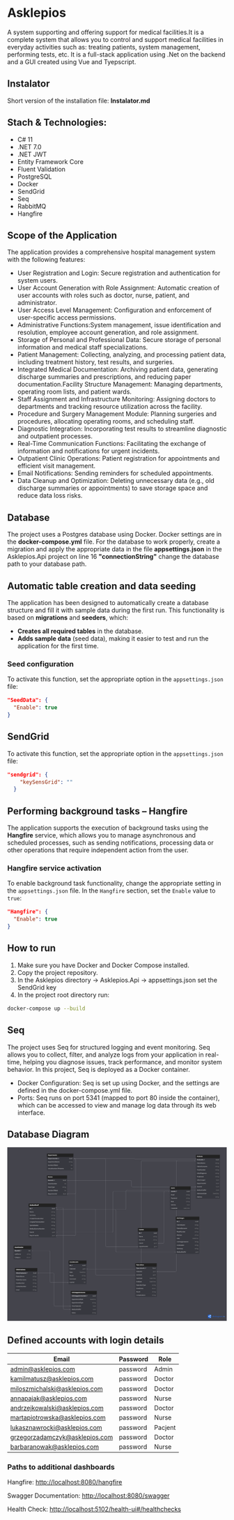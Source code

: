 # Asklepios
A system supporting and offering support for medical facilities.It is a complete system that allows you to control and support medical facilities in everyday activities such as: treating patients, system management, performing tests, etc. It is a full-stack application using .Net on the backend and a GUI created using Vue and Tyepscript.

## Instalator
Short version of the installation file: **Instalator.md**

## Stach & Technologies:
- C# 11
- .NET 7.0
- .NET JWT
- Entity Framework Core
- Fluent Validation
- PostgreSQL
- Docker
- SendGrid
- Seq
- RabbitMQ
- Hangfire

## Scope of the Application
The application provides a comprehensive hospital management system with the following features:

- User Registration and Login: Secure registration and authentication for system users.
- User Account Generation with Role Assignment: Automatic creation of user accounts with roles such as doctor, nurse, patient, and administrator.
- User Access Level Management: Configuration and enforcement of user-specific access permissions.
- Administrative Functions:System management, issue identification and resolution, employee account generation, and role assignment.
- Storage of Personal and Professional Data: Secure storage of personal information and medical staff specializations.
- Patient Management: Collecting, analyzing, and processing patient data, including treatment history, test results, and surgeries.
- Integrated Medical Documentation: Archiving patient data, generating discharge summaries and prescriptions, and reducing paper documentation.Facility Structure Management: Managing departments, operating room lists, and patient wards.
- Staff Assignment and Infrastructure Monitoring: Assigning doctors to departments and tracking resource utilization across the facility.
- Procedure and Surgery Management Module: Planning surgeries and procedures, allocating operating rooms, and scheduling staff.
- Diagnostic Integration: Incorporating test results to streamline diagnostic and outpatient processes.
- Real-Time Communication Functions: Facilitating the exchange of information and notifications for urgent incidents.
- Outpatient Clinic Operations: Patient registration for appointments and efficient visit management.
- Email Notifications: Sending reminders for scheduled appointments.
- Data Cleanup and Optimization: Deleting unnecessary data (e.g., old discharge summaries or appointments) to save storage space and reduce data loss risks.

## Database
The project uses a Postgres database using Docker. Docker settings are in the <b>docker-compose.yml</b> file.
For the database to work properly, create a migration and apply the appropriate data in the file <b>appsettings.json</b> in the Asklepios.Api project on line 16 <b>"connectionString"</b> change the database path to your database path.

## Automatic table creation and data seeding

The application has been designed to automatically create a database structure and fill it with sample data during the first run. This functionality is based on **migrations** and **seeders**, which:

- **Creates all required tables** in the database.
- **Adds sample data** (seed data), making it easier to test and run the application for the first time.

### Seed configuration
To activate this function, set the appropriate option in the `appsettings.json` file:

```json
"SeedData": {
  "Enable": true
}
```

## SendGrid
To activate this function, set the appropriate option in the `appsettings.json` file:

```json
"sendgrid": {
    "keySensGrid": ""
  }
```

## Performing background tasks – Hangfire

The application supports the execution of background tasks using the **Hangfire** service, which allows you to manage asynchronous and scheduled processes, such as sending notifications, processing data or other operations that require independent action from the user.

### Hangfire service activation
To enable background task functionality, change the appropriate setting in the `appsettings.json` file. In the `Hangfire` section, set the `Enable` value to `true`:

```json
"Hangfire": {
  "Enable": true
}
```

## How to run
1. Make sure you have Docker and Docker Compose installed.
2. Copy the project repository.
3. In the Asklepios directory -> Asklepios.Api -> appsettings.json set the SendGrid key
4. In the project root directory run:
```bash
docker-compose up --build
```

## Seq
The project uses Seq for structured logging and event monitoring. Seq allows you to collect, filter, and analyze logs from your application in real-time, helping you diagnose issues, track performance, and monitor system behavior. In this project, Seq is deployed as a Docker container.
- Docker Configuration: Seq is set up using Docker, and the settings are defined in the docker-compose.yml file.
- Ports: Seq runs on port 5341 (mapped to port 80 inside the container), which can be accessed to view and manage log data through its web interface.

## Database Diagram
![](/assets/DatabaseDiagram.png)

## Defined accounts with login details

| Email                           | Password | Role         |
|---------------------------------|----------|--------------|
| admin@asklepios.com            | password | Admin         |
| kamilmatusz@asklepios.com      | password | Doctor        |
| miloszmichalski@asklepios.com  | password | Doctor        |
| annapajak@asklepios.com        | password | Nurse         |
| andrzejkowalski@asklepios.com  | password | Doctor        |
| martapiotrowska@asklepios.com  | password | Nurse         |
| lukasznawrocki@asklepios.com   | password | Pacjent       |
| grzegorzadamczyk@asklepios.com | password | Doctor        |
| barbaranowak@asklepios.com     | password | Nurse         |

### Paths to additional dashboards
Hangfire:
[http://localhost:8080/hangfire](http://localhost:8080/hangfire)

Swagger Documentation:
[http://localhost:8080/swagger](http://localhost:8080/swagger)

Health Check:
[http://localhost:5102/health-ui#/healthchecks](http://localhost:5102/health-ui#/healthchecks)
